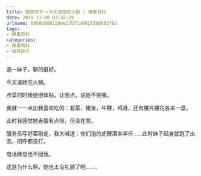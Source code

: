 ```yaml
---
title: 搞笑段子->今天请她吃火锅 | 糗事百科
date: 2019-11-08 03:32:29
urlname: 00b0d088128ee27b71a001f5b0082f9a
tags: 
- 糗事百科
categories:
- 糗事百科
- 搞笑段子
---
```

追一妹子，聊的挺好。

今天请她吃火锅。

点菜的时候她很体贴，让我点，说她不挑嘴。

我就一一点出我喜欢吃的：韭菜，猪宝，牛鞭，鸡肾，还有腰片腰花各来一盘。

此时我感觉她表情有点怪，但没在意。

服务员写好菜刚走，我大喊道：你们泡的虎鞭酒来半斤……此时妹子起身就跑了出去，招呼都没打。

电话微信也不回我。

这是为什么啊，她也太没礼貌了吧……。


